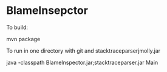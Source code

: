 # BlameInsepctor

To build:

mvn package

To run in one directory with git and stacktraceparserjmolly.jar

java -classpath BlameInspector.jar;stacktraceparser.jar Main <RepositoryName> <TicketNumber> <password>
